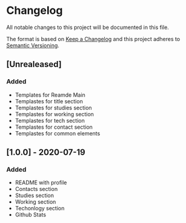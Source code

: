 # Changelog

All notable changes to this project will be documented in this file.

The format is based on [Keep a Changelog](http://keepachangelog.com/en/1.0.0/)
and this project adheres to [Semantic Versioning](http://semver.org/spec/v2.0.0.html).

## [Unrealeased]
### Added
- Templates for Reamde Main
- Templastes for title section
- Templastes for studies section
- Templastes for working section
- Templastes for tech section
- Templastes for contact section
- Templastes for common elements

## [1.0.0] - 2020-07-19
### Added
- README with profile
- Contacts section
- Studies section
- Working section
- Techonlogy section
- Github Stats